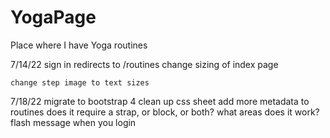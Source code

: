 # YogaPage
Place where I have Yoga routines

7/14/22
    sign in redirects to /routines
    change sizing of index page

    change step image to text sizes

7/18/22
    migrate to bootstrap 4
    clean up css sheet
    add more metadata to routines
        does it require a strap, or block, or both?
        what areas does it work?
    flash message when you login
        